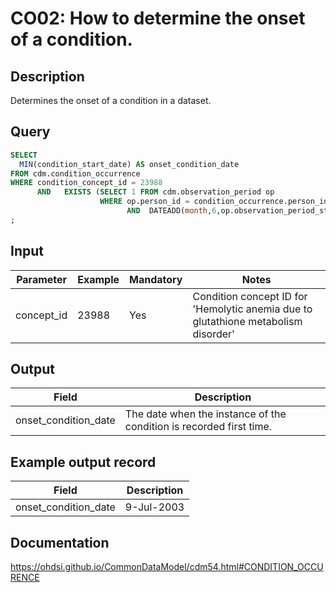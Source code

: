 <!---
Group:condition occurrence
Name:CO02 How to determine the onset of a condition.
Author: Alberto Labarga
CDM Version: 5.4
-->

# CO02: How to determine the onset of a condition.

## Description
Determines the onset of a condition in a dataset. 

## Query
```sql
SELECT
  MIN(condition_start_date) AS onset_condition_date
FROM cdm.condition_occurrence
WHERE condition_concept_id = 23988 
      AND   EXISTS (SELECT 1 FROM cdm.observation_period op 
                    WHERE op.person_id = condition_occurrence.person_id
                          AND  DATEADD(month,6,op.observation_period_start_date) < condition_occurrence.condition_start_date)
;
```

## Input

|  Parameter |  Example |  Mandatory |  Notes |
| --- | --- | --- | --- |
| concept_id | 23988 | Yes | Condition concept ID for 'Hemolytic anemia due to glutathione metabolism disorder' |  

## Output

|  Field |  Description |
| --- | --- |
| onset_condition_date | The date when the instance of the condition is recorded first time. | 

## Example output record

|  Field |  Description |
| --- | --- |
| onset_condition_date |  9-Jul-2003 | 


## Documentation
https://ohdsi.github.io/CommonDataModel/cdm54.html#CONDITION_OCCURENCE
